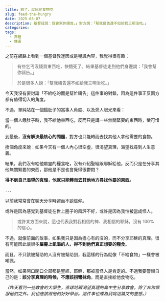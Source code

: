 ```yaml
---
title: 餓了，就給他食物吃
slug: feed-the-hungry
date: 2025-03-07
description: 基督徒說：我會幫你禱告。」對方說：「幫我禱告還不如給我三明治吃。」
categories: 
tags:
  - 真理
  - 傳道
---
```

之前在網路上看到一個基督教迷因或是嘲諷內容，我覺得很有趣：

> 有些乞丐沒錢買東西吃，快餓死了。結果基督徒走到他們身邊說：「我會幫你禱告。」
> 
> 於是很多人說：「幫我禱告還不如給我三明治吃。」

今天我沒有要討論「不給吃的而是幫忙禱告」這件事的對錯，因為這件事正反兩方都有值得切入的角度。

不過，單純站在一個餓肚子的當事人角度、以及旁人眼光來看：

當一個人餓肚子時，我不給他東西吃，反而只是講一些無關緊要的東西時，蠻可惜的。

到最後，**沒有解決最核心的問題**，對方也只能轉而去找其他人拿他需要的食物。

換個角度來說：如果今天有一個人內心很空虛，很渴望真理，渴望找尋到人生意義。

結果，我們沒有給他屬靈的糧食吃，沒有介紹聖經跟耶穌給他，反而只是在分享其他無關緊要的東西，那他是不是也會覺得很鬱悶？

**得不到自己渴望的真理，他就只能轉而去其他地方尋找他要的東西。**

．．．

以前我常常會在聊天分享時避而不談信仰。

或許是因為感覺到基督徒在世上圈子的風評不好，或許是因為我怕被當成怪人。

> 或許某方面來說，這也代表我對我相信的神、我相信的耶穌，沒有 100% 的信心。

不過，就像前面的故事，如果我只是因為擔心有的沒的，而不分享耶穌的真理。很有可能因此讓很多**屬靈上飢渴的人，得不到他們真正想要的糧食**。

而且，不只該被幫助的人沒有被幫助到，我這樣的行為就像「不給食物」一樣會被嘲諷。

當然，如果開口閉口全部都是聖經、耶穌，那被當怪人是肯定的。不過我要警惕自己的是：**該分享真理的時候，不應該拐彎抹角**，而是直接給他食物吃。

*（昨天看到一些教會的大學生，直球地跟渴望真理的高中生分享教會。除了非常佩服他們之外，我也應該跟他們好好學習。這件事也成為我寫這篇文的靈感。）*
